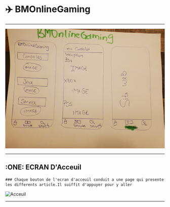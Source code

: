 # :airplane: BMOnlineGaming
---
![Schema Appli Mobile](Appli6.jpg)

---
## :ONE: ECRAN D'Acceuil

```
### Chaque bouton de l'ecran d'acceuil conduit a une page qui presente les differents article.Il suiffit d'appuyer pour y aller

```
![Acceuil](Appli1,Appli2,Appli3.PNG)

---
